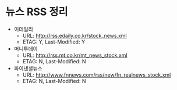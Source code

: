# 뉴스 RSS 정리
* 이데일리
    * URL: http://rss.edaily.co.kr/stock_news.xml
    * ETAG: Y, Last-Modified: Y
* 머니투데이
    * URL: http://rss.mt.co.kr/mt_news_stock.xml
    * ETAG: N, Last-Modified: N
* 파이낸셜뉴스
    * URL: http://www.fnnews.com/rss/new/fn_realnews_stock.xml
    * ETAG: N, Last-Modified: N
